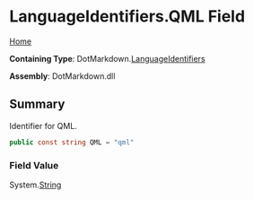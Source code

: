 # LanguageIdentifiers\.QML Field

[Home](../../../README.md)

**Containing Type**: DotMarkdown\.[LanguageIdentifiers](../README.md)

**Assembly**: DotMarkdown\.dll

## Summary

Identifier for QML\.

```csharp
public const string QML = "qml"
```

### Field Value

System\.[String](https://docs.microsoft.com/en-us/dotnet/api/system.string)

